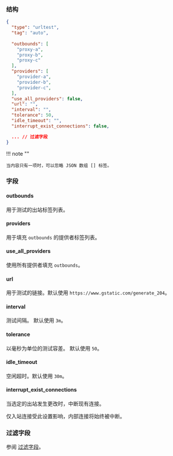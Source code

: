 ### 结构

```json
{
  "type": "urltest",
  "tag": "auto",
  
  "outbounds": [
    "proxy-a",
    "proxy-b",
    "proxy-c"
  ],
  "providers": [
    "provider-a",
    "provider-b",
    "provider-c",
  ],
  "use_all_providers": false,
  "url": "",
  "interval": "",
  "tolerance": 50,
  "idle_timeout": "",
  "interrupt_exist_connections": false,

  ... // 过滤字段
}
```

!!! note ""

    当内容只有一项时，可以忽略 JSON 数组 [] 标签。

### 字段

#### outbounds

用于测试的出站标签列表。

#### providers

用于填充 `outbounds` 的提供者标签列表。

#### use_all_providers

使用所有提供者填充 `outbounds`。

#### url

用于测试的链接。默认使用 `https://www.gstatic.com/generate_204`。

#### interval

测试间隔。 默认使用 `3m`。

#### tolerance

以毫秒为单位的测试容差。 默认使用 `50`。

#### idle_timeout

空闲超时。默认使用 `30m`。

#### interrupt_exist_connections

当选定的出站发生更改时，中断现有连接。

仅入站连接受此设置影响，内部连接将始终被中断。

### 过滤字段

参阅 [过滤字段](/zh/configuration/shared/filter/)。
